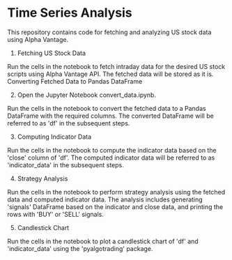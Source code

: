 # Time Series Analysis
This repository contains code for fetching and analyzing US stock data using Alpha Vantage.

1. Fetching US Stock Data

Run the cells in the notebook to fetch intraday data for the desired US stock scripts using Alpha Vantage API.
The fetched data will be stored as it is.
Converting Fetched Data to Pandas DataFrame

2. Open the Jupyter Notebook convert_data.ipynb.

Run the cells in the notebook to convert the fetched data to a Pandas DataFrame with the required columns.
The converted DataFrame will be referred to as 'df' in the subsequent steps.

3. Computing Indicator Data

Run the cells in the notebook to compute the indicator data based on the 'close' column of 'df'.
The computed indicator data will be referred to as 'indicator_data' in the subsequent steps.

4. Strategy Analysis

Run the cells in the notebook to perform strategy analysis using the fetched data and computed indicator data.
The analysis includes generating 'signals' DataFrame based on the indicator and close data, and printing the rows with 'BUY' or 'SELL' signals.

5. Candlestick Chart

Run the cells in the notebook to plot a candlestick chart of 'df' and 'indicator_data' using the 'pyalgotrading' package.
